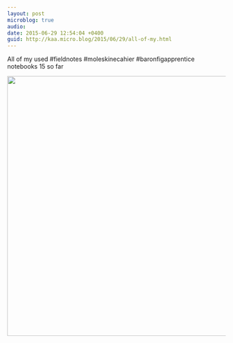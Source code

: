 ```yaml
---
layout: post
microblog: true
audio: 
date: 2015-06-29 12:54:04 +0400
guid: http://kaa.micro.blog/2015/06/29/all-of-my.html
---
```

All of my used #fieldnotes  #moleskinecahier #baronfigapprentice notebooks 15 so far

<img src="http://www.kaa.bz/uploads/2018/c0b1cff1c5.jpg" width="600" height="600" />

